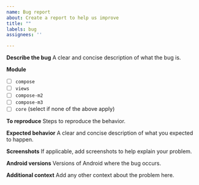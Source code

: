 ```yaml
---
name: Bug report
about: Create a report to help us improve
title: ""
labels: bug
assignees: ''

---
```


**Describe the bug**
A clear and concise description of what the bug is.

**Module**
<!-- Add an “x” between “[” and “]” where applicable. -->
- [ ] `compose`
- [ ] `views`
- [ ] `compose-m2`
- [ ] `compose-m3`
- [ ] `core` (select if none of the above apply)

**To reproduce**
Steps to reproduce the behavior.

**Expected behavior**
A clear and concise description of what you expected to happen.

**Screenshots**
If applicable, add screenshots to help explain your problem.

**Android versions**
Versions of Android where the bug occurs.

**Additional context**
Add any other context about the problem here.
